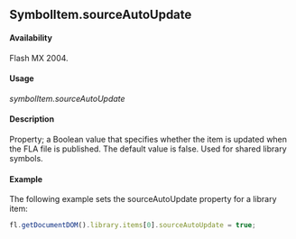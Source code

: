 ## SymbolItem.sourceAutoUpdate

#### Availability

Flash MX 2004.

#### Usage

*symbolItem.sourceAutoUpdate*

#### Description

Property; a Boolean value that specifies whether the item is updated when the FLA file is published. The default value is false. Used for shared library symbols.

#### Example

The following example sets the sourceAutoUpdate property for a library item:

```javascript
fl.getDocumentDOM().library.items[0].sourceAutoUpdate = true;
```
